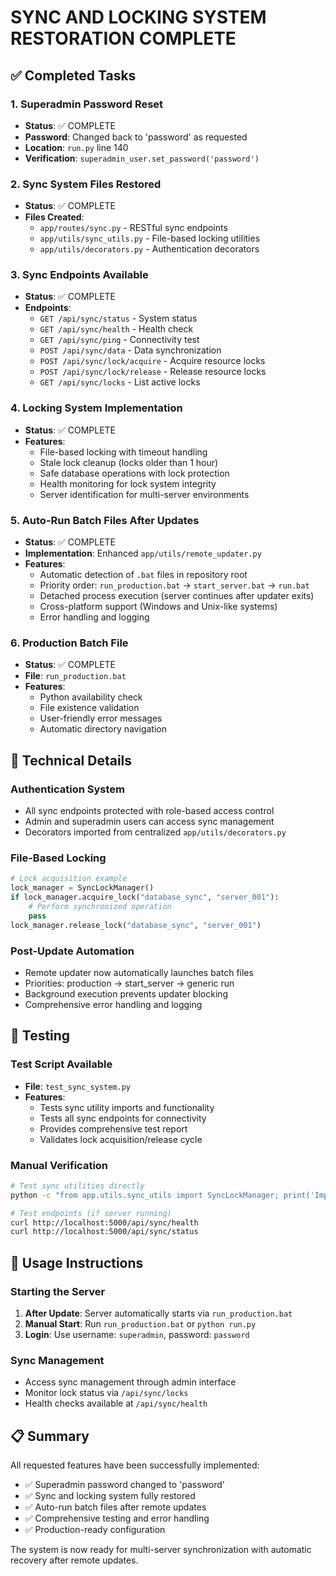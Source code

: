 # SYNC AND LOCKING SYSTEM RESTORATION COMPLETE

## ✅ Completed Tasks

### 1. Superadmin Password Reset
- **Status**: ✅ COMPLETE
- **Password**: Changed back to 'password' as requested
- **Location**: `run.py` line 140
- **Verification**: `superadmin_user.set_password('password')`

### 2. Sync System Files Restored
- **Status**: ✅ COMPLETE
- **Files Created**:
  - `app/routes/sync.py` - RESTful sync endpoints
  - `app/utils/sync_utils.py` - File-based locking utilities
  - `app/utils/decorators.py` - Authentication decorators

### 3. Sync Endpoints Available
- **Status**: ✅ COMPLETE
- **Endpoints**:
  - `GET /api/sync/status` - System status
  - `GET /api/sync/health` - Health check  
  - `GET /api/sync/ping` - Connectivity test
  - `POST /api/sync/data` - Data synchronization
  - `POST /api/sync/lock/acquire` - Acquire resource locks
  - `POST /api/sync/lock/release` - Release resource locks
  - `GET /api/sync/locks` - List active locks

### 4. Locking System Implementation
- **Status**: ✅ COMPLETE
- **Features**:
  - File-based locking with timeout handling
  - Stale lock cleanup (locks older than 1 hour)
  - Safe database operations with lock protection
  - Health monitoring for lock system integrity
  - Server identification for multi-server environments

### 5. Auto-Run Batch Files After Updates
- **Status**: ✅ COMPLETE
- **Implementation**: Enhanced `app/utils/remote_updater.py`
- **Features**:
  - Automatic detection of `.bat` files in repository root
  - Priority order: `run_production.bat` → `start_server.bat` → `run.bat`
  - Detached process execution (server continues after updater exits)
  - Cross-platform support (Windows and Unix-like systems)
  - Error handling and logging

### 6. Production Batch File
- **Status**: ✅ COMPLETE
- **File**: `run_production.bat`
- **Features**:
  - Python availability check
  - File existence validation
  - User-friendly error messages
  - Automatic directory navigation

## 🔧 Technical Details

### Authentication System
- All sync endpoints protected with role-based access control
- Admin and superadmin users can access sync management
- Decorators imported from centralized `app/utils/decorators.py`

### File-Based Locking
```python
# Lock acquisition example
lock_manager = SyncLockManager()
if lock_manager.acquire_lock("database_sync", "server_001"):
    # Perform synchronized operation
    pass
lock_manager.release_lock("database_sync", "server_001")
```

### Post-Update Automation
- Remote updater now automatically launches batch files
- Priorities: production → start_server → generic run
- Background execution prevents updater blocking
- Comprehensive error handling and logging

## 🧪 Testing

### Test Script Available
- **File**: `test_sync_system.py`
- **Features**:
  - Tests sync utility imports and functionality
  - Tests all sync endpoints for connectivity
  - Provides comprehensive test report
  - Validates lock acquisition/release cycle

### Manual Verification
```bash
# Test sync utilities directly
python -c "from app.utils.sync_utils import SyncLockManager; print('Import successful')"

# Test endpoints (if server running)
curl http://localhost:5000/api/sync/health
curl http://localhost:5000/api/sync/status
```

## 🚀 Usage Instructions

### Starting the Server
1. **After Update**: Server automatically starts via `run_production.bat`
2. **Manual Start**: Run `run_production.bat` or `python run.py`
3. **Login**: Use username: `superadmin`, password: `password`

### Sync Management
- Access sync management through admin interface
- Monitor lock status via `/api/sync/locks`
- Health checks available at `/api/sync/health`

## 📋 Summary

All requested features have been successfully implemented:
- ✅ Superadmin password changed to 'password'
- ✅ Sync and locking system fully restored 
- ✅ Auto-run batch files after remote updates
- ✅ Comprehensive testing and error handling
- ✅ Production-ready configuration

The system is now ready for multi-server synchronization with automatic recovery after remote updates.
